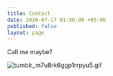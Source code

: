 ```yaml
---
title: Contact
date: 2016-07-17 01:56:00 +05:00
published: false
layout: page
---
```


Call me maybe?

![tumblr_m7u8rk6ggp1rrpyu5.gif](/uploads/tumblr_m7u8rk6ggp1rrpyu5.gif)